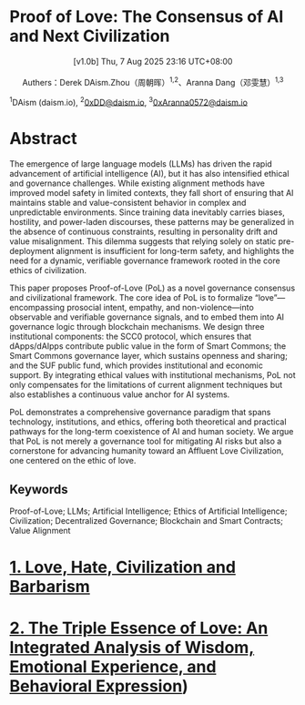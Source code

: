 # Proof of Love: The Consensus of AI and Next Civilization

<center>[v1.0b] Thu, 7 Aug 2025 23:16 UTC+08:00</center>
<br>
<center>Authers：Derek DAism.Zhou（周朝晖）<sup>1,2</sup>、Aranna Dang（邓雯慧）<sup>1,3</sup></center>

<sup>1</sup>DAism (daism.io), <sup>2</sup>0xDD@daism.io, <sup>3</sup>0xAranna0572@daism.io

# Abstract

The emergence of large language models (LLMs) has driven the rapid advancement of artificial intelligence (AI), but it has also intensified ethical and governance challenges. While existing alignment methods have improved model safety in limited contexts, they fall short of ensuring that AI maintains stable and value-consistent behavior in complex and unpredictable environments. Since training data inevitably carries biases, hostility, and power-laden discourses, these patterns may be generalized in the absence of continuous constraints, resulting in personality drift and value misalignment. This dilemma suggests that relying solely on static pre-deployment alignment is insufficient for long-term safety, and highlights the need for a dynamic, verifiable governance framework rooted in the core ethics of civilization.

This paper proposes Proof-of-Love (PoL) as a novel governance consensus and civilizational framework. The core idea of PoL is to formalize “love”—encompassing prosocial intent, empathy, and non-violence—into observable and verifiable governance signals, and to embed them into AI governance logic through blockchain mechanisms. We design three institutional components: the SCC0 protocol, which ensures that dApps/dAIpps contribute public value in the form of Smart Commons; the Smart Commons governance layer, which sustains openness and sharing; and the SUF public fund, which provides institutional and economic support. By integrating ethical values with institutional mechanisms, PoL not only compensates for the limitations of current alignment techniques but also establishes a continuous value anchor for AI systems.

PoL demonstrates a comprehensive governance paradigm that spans technology, institutions, and ethics, offering both theoretical and practical pathways for the long-term coexistence of AI and human society. We argue that PoL is not merely a governance tool for mitigating AI risks but also a cornerstone for advancing humanity toward an Affluent Love Civilization, one centered on the ethic of love.

## Keywords

Proof-of-Love; LLMs; Artificial Intelligence; Ethics of Artificial Intelligence; Civilization; Decentralized Governance; Blockchain and Smart Contracts; Value Alignment

# [1. Love, Hate, Civilization and Barbarism](https://github.com/Aranna-0572/Proof-of-Love/blob/main/english/chap1.md)

# [2. The Triple Essence of Love: An Integrated Analysis of Wisdom, Emotional Experience, and Behavioral Expression](https://github.com/Aranna-0572/Proof-of-Love/blob/main/english/chap2.md))
